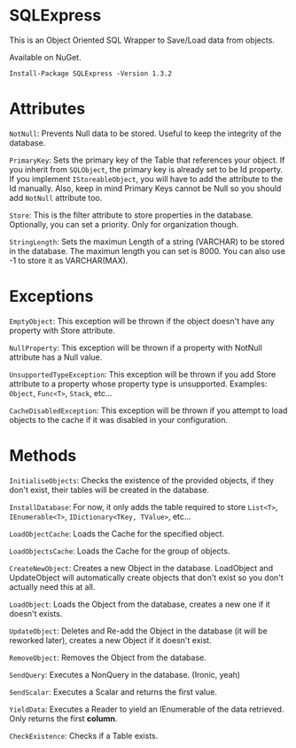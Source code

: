# SQLExpress

This is an Object Oriented SQL Wrapper to Save/Load data from objects.

Available on NuGet.

`Install-Package SQLExpress -Version 1.3.2`

# Attributes

`NotNull`: Prevents Null data to be stored. Useful to keep the integrity of the database.

`PrimaryKey`: Sets the primary key of the Table that references your object. If you inherit from `SQLObject`, the primary key is already set to be Id property. If you implement `IStoreableObject`, you will have to add the attribute to the Id manually. Also, keep in mind Primary Keys cannot be Null so you should add `NotNull` attribute too.

`Store`: This is the filter attribute to store properties in the database. Optionally, you can set a priority. Only for organization though.

`StringLength`: Sets the maximun Length of a string (VARCHAR) to be stored in the database. The maximun length you can set is 8000. You can also use -1 to store it as VARCHAR(MAX).

# Exceptions

`EmptyObject`: This exception will be thrown if the object doesn't have any property with Store attribute.

`NullProperty`: This exception will be thrown if a property with NotNull attribute has a Null value.

`UnsupportedTypeException`: This exception will be thrown if you add Store attribute to a property whose property type is unsupported. Examples: `Object`, `Func<T>`, `Stack`, etc...

`CacheDisabledException`: This exception will be thrown if you attempt to load objects to the cache if it was disabled in your configuration.

# Methods

`InitialiseObjects`: Checks the existence of the provided objects, if they don't exist, their tables will be created in the database.

`InstallDatabase`: For now, it only adds the table required to store `List<T>`, `IEnumerable<T>`, `IDictionary<TKey, TValue>`, etc...

`LoadObjectCache`: Loads the Cache for the specified object.

`LoadObjectsCache`: Loads the Cache for the group of objects.

`CreateNewObject`: Creates a new Object in the database. LoadObject and UpdateObject will automatically create objects that don't exist so you don't actually need this at all.

`LoadObject`: Loads the Object from the database, creates a new one if it doesn't exists.

`UpdateObject`: Deletes and Re-add the Object in the database (it will be reworked later), creates a new Object if it doesn't exist.

`RemoveObject`: Removes the Object from the database.

`SendQuery`: Executes a NonQuery in the database. (Ironic, yeah)

`SendScalar`: Executes a Scalar and returns the first value.

`YieldData`: Executes a Reader to yield an IEnumerable of the data retrieved. Only returns the first **column**.

`CheckExistence`: Checks if a Table exists.
